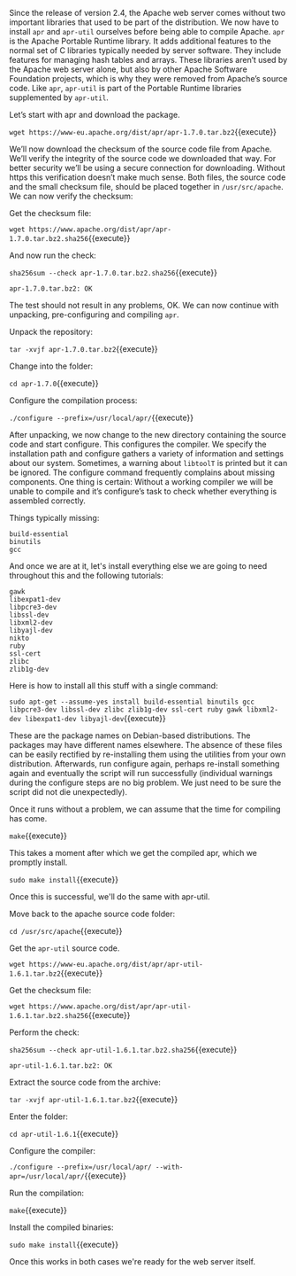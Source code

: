 Since the release of version 2.4, the Apache web server comes without two important libraries that used to be part of the distribution. We now have to install `apr` and `apr-util` ourselves before being able to compile Apache. `apr` is the Apache Portable Runtime library. It adds additional features to the normal set of C libraries typically needed by server software. They include features for managing hash tables and arrays. These libraries aren’t used by the Apache web server alone, but also by other Apache Software Foundation projects, which is why they were removed from Apache’s source code. Like `apr`, `apr-util` is part of the Portable Runtime libraries supplemented by `apr-util`.

Let’s start with apr and download the package.

`wget https://www-eu.apache.org/dist/apr/apr-1.7.0.tar.bz2`{{execute}}

We’ll now download the checksum of the source code file from Apache. We’ll verify the integrity of the source code we downloaded that way. For better security we’ll be using a secure connection for downloading. Without https this verification doesn’t make much sense. Both files, the source code and the small checksum file, should be placed together in `/usr/src/apache`. We can now verify the checksum:

Get the checksum file:

`wget https://www.apache.org/dist/apr/apr-1.7.0.tar.bz2.sha256`{{execute}}

And now run the check:

`sha256sum --check apr-1.7.0.tar.bz2.sha256`{{execute}}

`apr-1.7.0.tar.bz2: OK`

The test should not result in any problems, OK. We can now continue with unpacking, pre-configuring and compiling `apr`.

Unpack the repository:

`tar -xvjf apr-1.7.0.tar.bz2`{{execute}}

Change into the folder:

`cd apr-1.7.0`{{execute}}

Configure the compilation process:

`./configure --prefix=/usr/local/apr/`{{execute}}

After unpacking, we now change to the new directory containing the source code and start configure. This configures the compiler. We specify the installation path and configure gathers a variety of information and settings about our system. Sometimes, a warning about `libtoolT` is printed but it can be ignored. The configure command frequently complains about missing components. One thing is certain: Without a working compiler we will be unable to compile and it’s configure’s task to check whether everything is assembled correctly.

Things typically missing:

    build-essential
    binutils
    gcc

And once we are at it, let's install everything else we are going to need throughout this and the following tutorials:

    gawk
    libexpat1-dev
    libpcre3-dev
    libssl-dev
    libxml2-dev
    libyajl-dev
    nikto
    ruby
    ssl-cert
    zlibc
    zlib1g-dev

Here is how to install all this stuff with a single command:

`sudo apt-get --assume-yes install build-essential binutils gcc libpcre3-dev libssl-dev zlibc zlib1g-dev ssl-cert ruby gawk libxml2-dev libexpat1-dev libyajl-dev`{{execute}}


These are the package names on Debian-based distributions. The packages may have different names elsewhere. The absence of these files can be easily rectified by re-installing them using the utilities from your own distribution. Afterwards, run configure again, perhaps re-install something again and eventually the script will run successfully (individual warnings during the configure steps are no big problem. We just need to be sure the script did not die unexpectedly).

Once it runs without a problem, we can assume that the time for compiling has come.

`make`{{execute}}

This takes a moment after which we get the compiled apr, which we promptly install.

`sudo make install`{{execute}}

Once this is successful, we'll do the same with apr-util.

Move back to the apache source code folder:

`cd /usr/src/apache`{{execute}}

Get the `apr-util` source code.

`wget https://www-eu.apache.org/dist/apr/apr-util-1.6.1.tar.bz2`{{execute}}

Get the checksum file:

`wget https://www.apache.org/dist/apr/apr-util-1.6.1.tar.bz2.sha256`{{execute}}

Perform the check:

`sha256sum --check apr-util-1.6.1.tar.bz2.sha256`{{execute}}

`apr-util-1.6.1.tar.bz2: OK`

Extract the source code from the archive:

`tar -xvjf apr-util-1.6.1.tar.bz2`{{execute}}

Enter the folder:

`cd apr-util-1.6.1`{{execute}}

Configure the compiler:

`./configure --prefix=/usr/local/apr/ --with-apr=/usr/local/apr/`{{execute}}

Run the compilation:

`make`{{execute}}

Install the compiled binaries:

`sudo make install`{{execute}}

Once this works in both cases we're ready for the web server itself.
